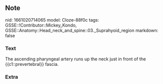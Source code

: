## Note
nid: 1661020714065
model: Cloze-88f0c
tags: GSSE::!Contributor::Mickey_Kondo, GSSE::Anatomy::Head_neck_and_spine::03._Suprahyoid_region
markdown: false

### Text
The ascending pharyngeal artery runs up the neck just in front of the {{c1::prevertebral}} fascia.

### Extra

